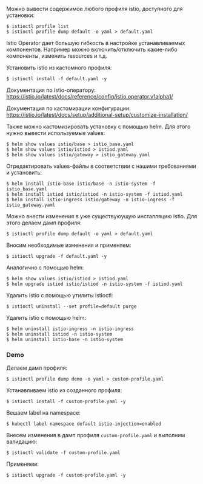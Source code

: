 Можно вывести содержимое любого профиля istio, доступного для установки:

```shell
$ istioctl profile list
$ istioctl profile dump default -o yaml > default.yaml
```

Istio Operator дает большую гибкость в настройке устанавливаемых компонентов. Например можно включить/отключить какие-либо компоненты, изменить resources и т.д.

Установить istio из кастомного профиля:

```shell
$ istioctl install -f default.yaml -y
```

Документация по istio-оператору: https://istio.io/latest/docs/reference/config/istio.operator.v1alpha1/

Документация по кастомизации конфигурации: https://istio.io/latest/docs/setup/additional-setup/customize-installation/

Также можно кастомизировать установку с помощью helm. Для этого нужно вывести используемые values:

```shell
$ helm show values istio/base > istio_base.yaml
$ helm show values istio/istiod > istiod.yaml
$ helm show values istio/gateway > istio_gateway.yaml
```

Отредактировать values-файлы в соответствии с нашими требованиями и установить:

```shell
$ helm install istio-base istio/base -n istio-system -f istio_base.yaml
$ helm install istiod istio/istiod -n istio-system -f istiod.yaml
$ helm install istio-ingress istio/gateway -n istio-ingress -f istio_gateway.yaml
```

Можно внести изменения в уже существуюущую инсталляцию istio. Для этого делаем дамп профиля:

```shell
$ istioctl profile dump default -o yaml > default.yaml
```

Вносим необходимые изменения и применяем:

```shell
$ istioctl upgrade -f default.yaml -y
```

Аналогично с помощью helm:

```shell
$ helm show values istio/istiod > istiod.yaml
$ helm upgrade istiod istio/istiod -n istio-system -f istiod.yaml
```

Удалить istio с помощью утилиты istioctl:

```shell
$ istioctl uninstall --set profile=default purge
```

Удалить istio с помощью helm:

```shell
$ helm uninstall istio-ingress -n istio-ingress
$ helm uninstall istiod -n istio-system
$ helm uninstall istio-base -n istio-system
```

### Demo

Делаем дамп профиля:

```shell
$ istioctl profile dump demo -o yaml > custom-profile.yaml
```

Устанавливаем istio из созданного профиля:

```shell
$ istioctl install -f custom-profile.yaml -y
```

Вешаем label на namespace:

```shell
$ kubectl label namespace default istio-injection=enabled
```

Внесем изменения в дамп профиля `custom-profile.yaml` и выполним валидацию:

```shell
$ istioctl validate -f custom-profile.yaml
```

Применяем:

```shell
$ istioctl upgrade -f custom-profile.yaml -y
```